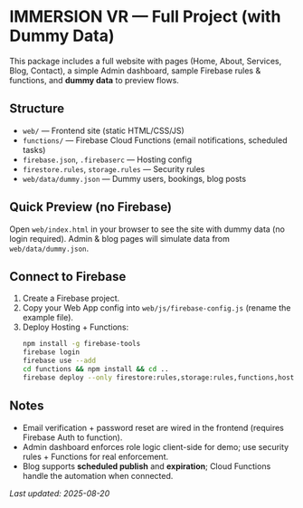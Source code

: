 # IMMERSION VR — Full Project (with Dummy Data)

This package includes a full website with pages (Home, About, Services, Blog, Contact), a simple Admin dashboard, sample Firebase rules & functions, and **dummy data** to preview flows.

## Structure
- `web/` — Frontend site (static HTML/CSS/JS)
- `functions/` — Firebase Cloud Functions (email notifications, scheduled tasks)
- `firebase.json`, `.firebaserc` — Hosting config
- `firestore.rules`, `storage.rules` — Security rules
- `web/data/dummy.json` — Dummy users, bookings, blog posts

## Quick Preview (no Firebase)
Open `web/index.html` in your browser to see the site with dummy data (no login required). Admin & blog pages will simulate data from `web/data/dummy.json`.

## Connect to Firebase
1. Create a Firebase project.
2. Copy your Web App config into `web/js/firebase-config.js` (rename the example file).
3. Deploy Hosting + Functions:
   ```bash
   npm install -g firebase-tools
   firebase login
   firebase use --add
   cd functions && npm install && cd ..
   firebase deploy --only firestore:rules,storage:rules,functions,hosting
   ```

## Notes
- Email verification + password reset are wired in the frontend (requires Firebase Auth to function).
- Admin dashboard enforces role logic client-side for demo; use security rules + Functions for real enforcement.
- Blog supports **scheduled publish** and **expiration**; Cloud Functions handle the automation when connected.

_Last updated: 2025-08-20_
